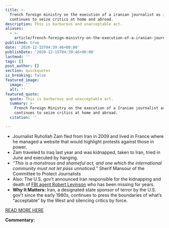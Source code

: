 ```yaml
---
title: >-
  french foreign ministry on the execution of a iranian journalist as iran
  continues to seize critics at home and abroad.
description: This is barbarous and unacceptable act.
aliases:
  - >-
    article/french-foreign-ministry-on-the-execution-of-a-iranian-journalist-as-iran-continues-to-seize-critics-at-home-and-abroad/
published: true
date: '2020-12-15T04:39:46+00:00'
publishDate: '2020-12-15T04:39:46+00:00'
lastmod: ''
tags: []
post_author: []
section: quickquotes
is_breaking: false
featured_image:
  image: ''
  alt: ''
featured_quote:
  quote: This is barbarous and unacceptable act.
  summary: >-
    French Foreign Ministry on the execution of a Iranian journalist as Iran
    continues to seize critics at home and abroad.
  citation: ''

---
```

*   Journalist Ruhollah Zam fled from Iran in 2009 and lived in France where he managed a website that would highlight protests against those in power.
*   Zam traveled to Iraq last year and was kidnapped, taken to Iran, tried in June and executed by hanging.
*   _“This is a monstrous and shameful act, and one which the international community must not let pass unnoticed.”_ Sherif Mansour of the Committee to Protect Journalists
*   Also: The U.S. gov’t announced Iran responsible for the kidnapping and death of [FBI agent Robert Levinson](\"https://www.cnn.com/2020/12/14/politics/bob-levinson-iran-sanctions/index.html\") who has been missing for years.
*   **Why It Matters:** Iran, a designated state sponsor of terror by the U.S. gov’t since the early 1980s, continues to press the boundaries of what’s “acceptable” by the West and silencing critics by force.

[READ MORE HERE](\"https://apnews.com/article/middle-east-iran-journalists-espionage-151ce445a43f3e99a2e086b895ca5588\")

**Commentary:**
